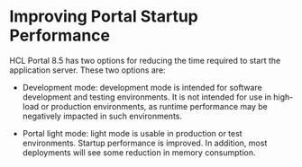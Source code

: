 # Improving Portal Startup Performance

HCL Portal 8.5 has two options for reducing the time required to start the application server. These two
options are:

- Development mode: development mode is intended for software development and testing environments. It is not intended for use in high-load or production environments, as runtime performance may be negatively impacted in such environments.

- Portal light mode: light mode is usable in production or test environments. Startup performance is improved. In addition, most deployments will see some reduction in memory consumption.



